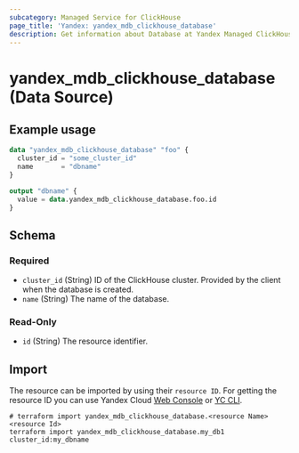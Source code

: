 ```yaml
---
subcategory: Managed Service for ClickHouse
page_title: 'Yandex: yandex_mdb_clickhouse_database'
description: Get information about Database at Yandex Managed ClickHouse cluster.
---
```


# yandex_mdb_clickhouse_database (Data Source)



## Example usage

```terraform
data "yandex_mdb_clickhouse_database" "foo" {
  cluster_id = "some_cluster_id"
  name       = "dbname"
}

output "dbname" {
  value = data.yandex_mdb_clickhouse_database.foo.id
}
```

<!-- schema generated by tfplugindocs -->
## Schema

### Required

- `cluster_id` (String) ID of the ClickHouse cluster. Provided by the client when the database is created.
- `name` (String) The name of the database.

### Read-Only

- `id` (String) The resource identifier.

## Import

The resource can be imported by using their `resource ID`. For getting the resource ID you can use Yandex Cloud [Web Console](https://console.yandex.cloud) or [YC CLI](https://yandex.cloud/docs/cli/quickstart).

```shell
# terraform import yandex_mdb_clickhouse_database.<resource Name> <resource Id>
terraform import yandex_mdb_clickhouse_database.my_db1 cluster_id:my_dbname
```

